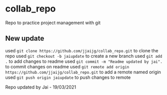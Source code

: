# collab_repo

Repo to practice project management with git

## New update

used `git clone https://github.com/jjaijg/collab_repo.git` to clone the repo
used `git checkout -b jaiupdate` to create a new branch
used `git add .` to add changes to readme
used `git commit -m "Readme updated by jai".` to commit changes on readme
used `git remote add origin https://github.com/jjaijg/collab_repo.git` to add a remote named origin
used `git push origin jaiupdate` to push changes to remote

Repo updated by Jai - 19/03/2021
